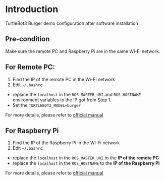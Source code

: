 # Introduction
TurtleBot3 Burger demo configuration after software installation

## Pre-condition
Make sure the remote PC and Raspberry Pi are in the same Wi-Fi network.

## For Remote PC:
1. Find the IP of the remote PC in the Wi-Fi network
2. Edit `~/.bashrc`:
  * replace the `localhost` in the `ROS_MASTER_URI` and `ROS_HOSTNAME` environment variables to the IP got from Step 1.
  * Set the `TURTLEBOT3_MODEL=burger`

For more details, please refer to [official manual](http://emanual.robotis.com/docs/en/platform/turtlebot3/pc_setup/#network-configuration)

## For Raspberry Pi
1. Find the IP of the Raspberry Pi in the Wi-Fi network
2. Edit `~/.bashrc`:
  * replace the `localhost` in the `ROS_MASTER_URI` to the **IP of the remote PC**
  * replace the `localhost` in the `ROS_HOSTNAME` to the **IP of the Raspberry Pi**

For more details, please refer to [official manual](http://emanual.robotis.com/docs/en/platform/turtlebot3/raspberry_pi_3_setup/#raspberry-pi-3-setup)